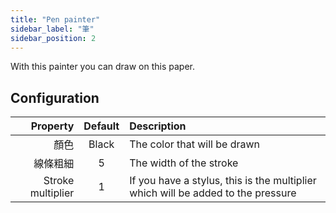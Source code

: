 ```yaml
---
title: "Pen painter"
sidebar_label: "筆"
sidebar_position: 2
---
```


With this painter you can draw on this paper.

## Configuration

|          Property | Default | Description                                                                      |
| -----------------:|:-------:|:-------------------------------------------------------------------------------- |
|                顏色 |  Black  | The color that will be drawn                                                     |
|              線條粗細 |    5    | The width of the stroke                                                          |
| Stroke multiplier |    1    | If you have a stylus, this is the multiplier which will be added to the pressure |
